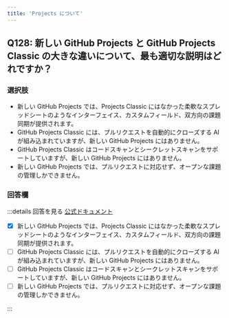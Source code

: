 ```yaml
---
title: 'Projects について'
---
```


## Q128: 新しい GitHub Projects と GitHub Projects Classic の大きな違いについて、最も適切な説明はどれですか？

### 選択肢

- 新しい GitHub Projects では、Projects Classic にはなかった柔軟なスプレッドシートのようなインターフェイス、カスタムフィールド、双方向の課題同期が提供されます。
- GitHub Projects Classic には、プルリクエストを自動的にクローズする AI が組み込まれていますが、新しい GitHub Projects にはありません。
- GitHub Projects Classic はコードスキャンとシークレットスキャンをサポートしていますが、新しい GitHub Projects にはありません。
- 新しい GitHub Projects では、プルリクエストに対応せず、オープンな課題の管理しかできません。

### 回答欄

:::details 回答を見る
[公式ドキュメント](https://docs.github.com/ja/issues/planning-and-tracking-with-projects/learning-about-projects/about-projects#differences-from-projects-classic)

- [x] 新しい GitHub Projects では、Projects Classic にはなかった柔軟なスプレッドシートのようなインターフェイス、カスタムフィールド、双方向の課題同期が提供されます。
- [ ] GitHub Projects Classic には、プルリクエストを自動的にクローズする AI が組み込まれていますが、新しい GitHub Projects にはありません。
- [ ] GitHub Projects Classic はコードスキャンとシークレットスキャンをサポートしていますが、新しい GitHub Projects にはありません。
- [ ] 新しい GitHub Projects では、プルリクエストに対応せず、オープンな課題の管理しかできません。

:::
